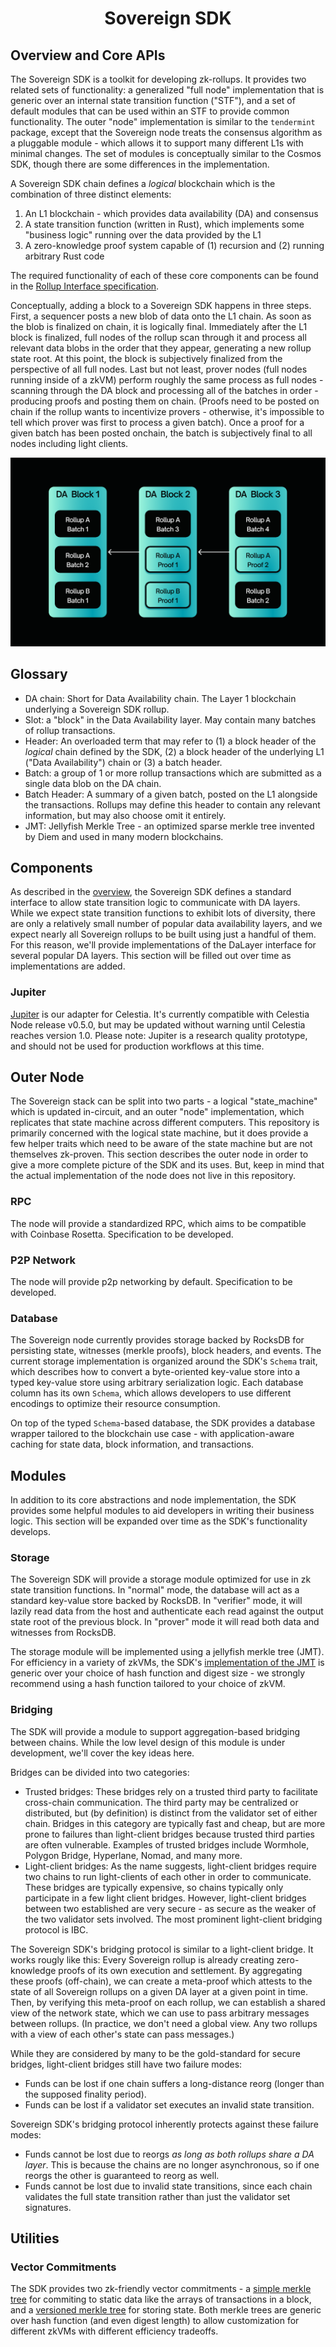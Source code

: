 <div align="center">
  <h1> Sovereign SDK </h1>
</div>

## Overview and Core APIs

The Sovereign SDK is a toolkit for developing zk-rollups. It provides two related sets of functionality: a generalized "full
node" implementation that is generic over an internal state transition function ("STF"), and a set of default modules
that can be used within an STF to provide common functionality. The outer "node" implementation is similar to the `tendermint`
package, except that the Sovereign node treats the consensus algorithm as a pluggable module - which allows it to support 
many different L1s with minimal changes. The set of modules is conceptually similar to the Cosmos SDK, though there are 
some differences in the implementation.

A Sovereign SDK chain defines a *logical* blockchain which is the combination of three distinct elements:

1. An L1 blockchain - which provides data availability (DA) and consensus
2. A state transition function (written in Rust), which implements some "business logic" running over the
data provided by the L1
3. A zero-knowledge proof system capable of (1) recursion and (2) running arbitrary Rust code

The required functionality of each of these core components can be found in the [Rollup Interface specification](./interfaces).

Conceptually, adding a block to a Sovereign SDK happens in three steps. First, a sequencer posts a new blob of data onto
the L1 chain. As soon as the blob is finalized on chain, it is logically final. Immediately after the L1 block is finalized,
full nodes of the rollup scan through it and process all relevant data blobs in the order that they appear,
generating a new rollup state root. At this point, the block is subjectively finalized from the perspective of all full nodes.
Last but not least, prover nodes (full nodes running inside of a zkVM) perform roughly the same process as full nodes -
scanning through the DA block and processing all of the batches in order - producing proofs and posting them on chain.
(Proofs need to be posted on chain if the rollup wants to incentivize provers - otherwise, it's impossible to tell
which prover was first to process a given batch).
Once a proof for a given batch has been posted onchain, the batch is subjectively final to all nodes including light clients.

![Diagram showing batches and proofs posted on an L1](./assets/SovSDK.png)

## Glossary

- DA chain: Short for Data Availability chain. The Layer 1 blockchain underlying a Sovereign SDK rollup.
- Slot: a "block" in the Data Availability layer. May contain many batches of rollup transactions.
- Header: An overloaded term that may refer to (1) a block header of the *logical* chain defined by the SDK,
 (2) a block header of the underlying L1 ("Data Availability") chain or (3) a batch header.
- Batch: a group of 1 or more rollup transactions which are submitted as a single data blob on the DA chain.
- Batch Header: A summary of a given batch, posted on the L1 alongside the transactions. Rollups may define this header
to contain any relevant information, but may also choose omit it entirely.
- JMT: Jellyfish Merkle Tree - an optimized sparse merkle tree invented by Diem and used in many modern blockchains.

## Components

As described in the [overview](./overview.md#overview-and-core-apis), the Sovereign SDK defines a standard interface to
allow state transition logic to communicate with DA layers. While we expect state transition functions to exhibit lots
of diversity, there are only a relatively small number of popular data availability layers, and we expect nearly
all Sovereign rollups to be built using just a handful of them. For this reason, we'll provide implementations of
the DaLayer interface for several popular DA layers. This section will be filled out over time as implementations
are added.

### Jupiter

[Jupiter](https://github.com/Sovereign-Labs/Jupiter) is our adapter for Celestia.
It's currently compatible with Celestia Node release v0.5.0, but may be updated without warning until
Celestia reaches version 1.0. Please note: Jupiter is a research quality prototype, and should not be used
for production workflows at this time.

## Outer Node

The Sovereign stack can be split into two parts - a logical "state_machine" which is updated in-circuit, and an outer
"node" implementation, which replicates that state machine across different computers. This repository is primarily
concerned with the logical state machine, but it does provide a few helper traits which need to be aware of the
state machine but are not themselves zk-proven. This section describes the outer node in order to give a more
complete picture of the SDK and its uses. But, keep in mind that the actual implementation of the node does not live
in this repository.

### RPC

The node will provide a standardized RPC, which aims to be compatible with Coinbase Rosetta. Specification to be developed.

### P2P Network

The node will provide p2p networking by default. Specification to be developed.

### Database

The Sovereign node currently provides storage backed by RocksDB for persisting state, witnesses (merkle proofs), block
headers, and events. The current storage implementation is organized around the SDK's `Schema` trait, which describes
how to convert a byte-oriented key-value store into a typed key-value store using arbitrary serialization logic.
Each database column has its own `Schema`, which allows developers to use different encodings to optimize
their resource consumption.

On top of the typed `Schema`-based database, the SDK provides a database wrapper tailored to the blockchain
use case - with application-aware caching for state data, block information, and transactions.

## Modules

In addition to its core abstractions and node implementation, the SDK provides some helpful modules to aid developers
in writing their business logic. This section will be expanded over time as the SDK's functionality develops.

### Storage

The Sovereign SDK will provide a storage module optimized for use in zk state transition functions. In "normal" mode,
the database will act as a standard key-value store backed by RocksDB. In "verifier" mode, it will lazily read data from
the host and authenticate each read against the output state root of the previous block.
In "prover" mode it will read both data and witnesses from RocksDB.

The storage module will be implemented using a jellyfish merkle tree (JMT). For efficiency in a variety of zkVMs, the SDK's
[implementation of the JMT](https://github.com/Sovereign-Labs/jellyfish-merkle-generic) is generic over your choice of
hash function and digest size - we strongly recommend using a hash function tailored to your choice of zkVM.

### Bridging

The SDK will provide a module to support aggregation-based bridging between chains. While the low level design of this module
is under development, we'll cover the key ideas here.

Bridges can be divided into two categories:

- Trusted bridges: These bridges rely on a trusted third party to facilitate cross-chain communication. The third party
may be centralized or distributed, but (by definition) is distinct from the validator set of either chain. Bridges in
this category are typically fast and cheap, but are more prone to failures than light-client bridges because trusted
third parties are often vulnerable. Examples of trusted bridges include Wormhole, Polygon Bridge, Hyperlane, Nomad,
and many more.
- Light-client bridges: As the name suggests, light-client bridges require two chains to run light-clients of each
other in order to communicate. These bridges are typically expensive, so chains typically only participate in a few
light client bridges. However, light-client bridges between two established are very secure - as secure as the
weaker of the two validator sets involved. The most prominent light-client bridging protocol is IBC.

The Sovereign SDK's bridging protocol is similar to a light-client bridge. It works rougly like this: Every Sovereign
rollup is already creating zero-knowledge proofs of its own execution and settlement. By aggregating these proofs (off-chain),
we can create a meta-proof which attests to the state of all Sovereign rollups on a given DA layer at a given
point in time. Then, by verifying this meta-proof on each rollup, we can establish a shared view of the network
state, which we can use to pass arbitrary messages between rollups. (In practice, we don't need a global view.
Any two rollups with a view of each other's state can pass messages.)

While they are considered by many to be the gold-standard for secure bridges, light-client bridges still
have two failure modes:

- Funds can be lost if one chain suffers a long-distance reorg (longer than the supposed finality period).
- Funds can be lost if a validator set executes an invalid state transition.

Sovereign SDK's bridging protocol inherently protects against these failure modes:

- Funds cannot be lost due to reorgs *as long as both rollups share a DA layer*. This is because the chains
are no longer asynchronous, so if one reorgs the other is guaranteed to reorg as well.
- Funds cannot be lost due to invalid state transitions, since each chain validates the full state transition
rather than just the validator set signatures.

## Utilities

### Vector Commitments

The SDK provides two zk-friendly vector commitments - a
[simple merkle tree](https://github.com/Sovereign-Labs/nmt-rs/blob/master/src/simple_merkle/tree.rs) for commiting to
static data like the arrays of transactions in a block, and a [versioned merkle tree](./overview.md#storage) for storing
state. Both merkle trees are generic over hash function (and even digest length) to allow customization for different zkVMs
with different efficiency tradeoffs.
